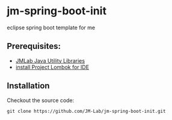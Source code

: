 jm-spring-boot-init
===================

eclipse spring boot template for me

## Prerequisites:
* [JMLab Java Utility Libraries](https://github.com/JM-Lab/utils)
* [install Project Lombok for IDE](https://projectlombok.org/download.html)

## Installation

Checkout the source code:

    git clone https://github.com/JM-Lab/jm-spring-boot-init.git